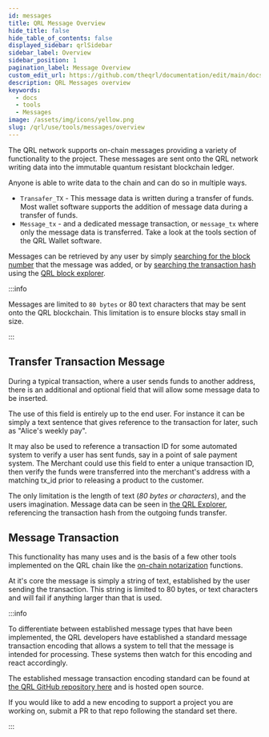 ```yaml
---
id: messages
title: QRL Message Overview
hide_title: false
hide_table_of_contents: false
displayed_sidebar: qrlSidebar
sidebar_label: Overview
sidebar_position: 1
pagination_label: Message Overview 
custom_edit_url: https://github.com/theqrl/documentation/edit/main/docs/Use/Tools/messages/messages.md
description: QRL Messages overview
keywords:
  - docs
  - tools
  - Messages
image: /assets/img/icons/yellow.png
slug: /qrl/use/tools/messages/overview
---
```


The QRL network supports on-chain messages providing a variety of functionality to the project. These messages are sent onto the QRL network writing data into the immutable quantum resistant blockchain ledger.

Anyone is able to write data to the chain and can do so in multiple ways.

- `Transafer_TX` - This message data is written during a transfer of funds. Most wallet software supports the addition of message data during a transfer of funds.
- `Message_tx` - 
and a dedicated message transaction, or `message_tx` where only the message data is transferred. Take a look at the tools section of the QRL Wallet software.

Messages can be retrieved by any user by simply [searching for the block number](../../../../qrl/use/tools/explorer/block-lookup) that the message was added, or by [searching the transaction hash](../../../../qrl/use/tools/explorer/transaction-lookup) using the [QRL block explorer](https://explorer.theqrl.org).

:::info

Messages are limited to `80 bytes` or 80 text characters that may be sent onto the QRL blockchain. This limitation is to ensure blocks stay small in size.

:::


## Transfer Transaction Message

During a typical transaction, where a user sends funds to another address, there is an additional and optional field that will allow some message data to be inserted.

The use of this field is entirely up to the end user. For instance it can be simply a text sentence that gives reference to the transaction for later, such as "Alice's weekly pay".

It may also be used to reference a transaction ID for some automated system to verify a user has sent funds, say in a point of sale payment system. The Merchant could use this field to enter a unique transaction ID, then verify the funds were transferred into the merchant's address with a matching tx_id prior to releasing a product to the customer.

The only limitation is the length of text (*80 bytes or characters*), and the users imagination. Message data can be seen in [the QRL Explorer](https://explorer.theqrl.org), referencing the transaction hash from the outgoing funds transfer.

## Message Transaction

This functionality has many uses and is the basis of a few other tools implemented on the QRL chain like the [on-chain notarization](../../../../qrl/use/tools/notarize/overview) functions. 

At it's core the message is simply a string of text, established by the user sending the transaction. This string is limited to 80 bytes, or text characters and will fail if anything larger than that is used.

:::info

To differentiate between established message types that have been implemented, the QRL developers have established a standard message transaction encoding that allows a system to tell that the message is intended for processing. These systems then watch for this encoding and react accordingly.

The established message transaction encoding standard can be found at [the QRL GitHub repository here](https://github.com/theQRL/message-transaction-encoding) and is hosted open source. 

If you would like to add a new encoding to support a project you are working on, submit a PR to that repo following the standard set there.

:::